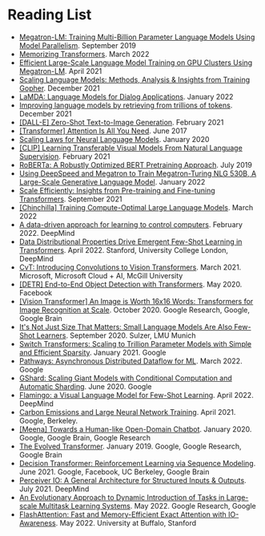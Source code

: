 # Reading List

- [Megatron-LM: Training Multi-Billion Parameter Language Models Using Model Parallelism](https://arxiv.org/pdf/1909.08053). September 2019
- [Memorizing Transformers](https://arxiv.org/pdf/2203.08913). March 2022
- [Efficient Large-Scale Language Model Training on GPU Clusters Using Megatron-LM](https://arxiv.org/pdf/2104.04473). April 2021
- [Scaling Language Models: Methods, Analysis & Insights from Training Gopher](https://arxiv.org/pdf/2112.11446). December 2021
- [LaMDA: Language Models for Dialog Applications](https://arxiv.org/pdf/2201.08239). January 2022
- [Improving language models by retrieving from trillions of tokens](https://arxiv.org/pdf/2112.04426). December 2021
- [[DALL-E] Zero-Shot Text-to-Image Generation](https://arxiv.org/pdf/2102.12092). February 2021
- [[Transformer] Attention Is All You Need](https://arxiv.org/pdf/1706.03762). June 2017
- [Scaling Laws for Neural Language Models](https://arxiv.org/pdf/2001.08361). January 2020
- [[CLIP] Learning Transferable Visual Models From Natural Language Supervision](https://arxiv.org/pdf/2103.00020). February 2021
- [RoBERTa: A Robustly Optimized BERT Pretraining Approach](https://arxiv.org/pdf/1907.11692). July 2019
- [Using DeepSpeed and Megatron to Train Megatron-Turing NLG 530B, A Large-Scale Generative Language Model](https://arxiv.org/pdf/2201.11990). January 2022
- [Scale Efficiently: Insights from Pre-training and Fine-tuning Transformers](https://arxiv.org/pdf/2109.10686). September 2021
- [[Chinchilla] Training Compute-Optimal Large Language Models](https://arxiv.org/pdf/2203.15556). March 2022
- [A data-driven approach for learning to control computers](https://arxiv.org/pdf/2202.08137). February 2022. DeepMind
- [Data Distributional Properties Drive Emergent Few-Shot Learning in Transformers](https://arxiv.org/pdf/2205.05055). April 2022. Stanford, University College London, DeepMind
- [CvT: Introducing Convolutions to Vision Transformers](https://arxiv.org/pdf/2103.15808). March 2021. Microsoft, Microsoft Cloud + AI, McGill University
- [[DETR] End-to-End Object Detection with Transformers](https://arxiv.org/pdf/2005.12872). May 2020. Facebook
- [[Vision Transformer] An Image is Worth 16x16 Words: Transformers for Image Recognition at Scale](https://arxiv.org/pdf/2010.11929). October 2020. Google Research, Google, Google Brain
- [It's Not Just Size That Matters: Small Language Models Are Also Few-Shot Learners](https://arxiv.org/pdf/2009.07118). September 2020. Sulzer, LMU Munich
- [Switch Transformers: Scaling to Trillion Parameter Models with Simple and Efficient Sparsity](https://arxiv.org/pdf/2101.03961). January 2021. Google
- [Pathways: Asynchronous Distributed Dataflow for ML](https://arxiv.org/pdf/2203.12533). March 2022. Google
- [GShard: Scaling Giant Models with Conditional Computation and Automatic Sharding](https://arxiv.org/pdf/2006.16668). June 2020. Google
- [Flamingo: a Visual Language Model for Few-Shot Learning](https://arxiv.org/pdf/2204.14198). April 2022. DeepMind
- [Carbon Emissions and Large Neural Network Training](https://arxiv.org/pdf/2104.10350). April 2021. Google, Berkeley.
- [[Meena] Towards a Human-like Open-Domain Chatbot](https://arxiv.org/pdf/2001.09977). January 2020. Google, Google Brain, Google Research
- [The Evolved Transformer](https://arxiv.org/pdf/1901.11117). January 2019. Google, Google Research, Google Brain
- [Decision Transformer: Reinforcement Learning via Sequence Modeling](https://arxiv.org/pdf/2106.01345). June 2021. Google, Facebook, UC Berkeley, Google Brain
- [Perceiver IO: A General Architecture for Structured Inputs & Outputs](https://arxiv.org/pdf/2107.14795). July 2021. DeepMind
- [An Evolutionary Approach to Dynamic Introduction of Tasks in Large-scale Multitask Learning Systems](https://arxiv.org/pdf/2205.12755). May 2022. Google Research, Google
- [FlashAttention: Fast and Memory-Efficient Exact Attention with IO-Awareness](https://arxiv.org/pdf/2205.14135). May 2022. University at Buffalo, Stanford